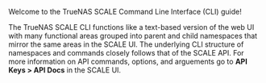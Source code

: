 ---
---

Welcome to the TrueNAS SCALE Command Line Interface (CLI) guide!

The TrueNAS SCALE CLI functions like a text-based version of the web UI with many functional areas grouped into parent and child namespaces that mirror the same areas in the SCALE UI. 
The underlying CLI structure of namespaces and commands closely follows that of the SCALE API. 
For more information on API commands, options, and arguements go to **API Keys > API Docs** in the SCALE UI.